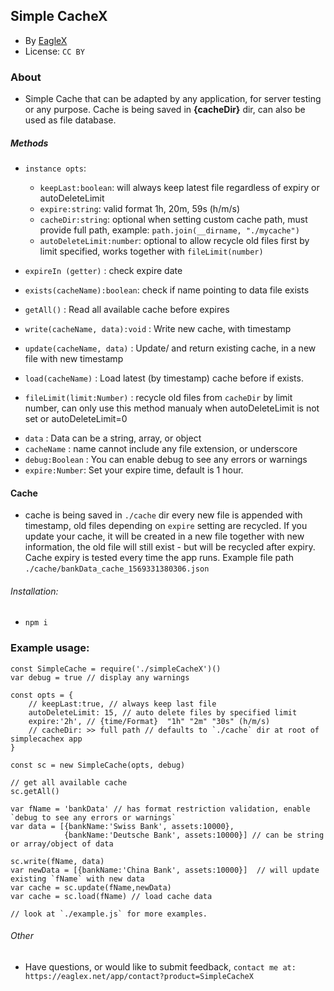 ## Simple CacheX
* By [EagleX](http://eaglex.net) 
* License: `CC BY` 

### About
* Simple Cache that can be adapted by any application, for server testing or any purpose. Cache is being saved in __{cacheDir}__ dir, can also be used as file database.

##### Methods
* `instance opts`:
   - `keepLast:boolean`: will always keep latest file regardless of expiry or autoDeleteLimit
   - `expire:string`: valid format 1h, 20m, 59s (h/m/s)
   - `cacheDir:string`: optional when setting custom cache path, must provide full path, example: `path.join(__dirname, "./mycache")`
   -  `autoDeleteLimit:number`: optional to allow recycle old files first by limit specified, works together with `fileLimit(number)`

* `expireIn (getter)` : check expire date
* `exists(cacheName):boolean`: check if name pointing to data file exists
* `getAll()` : Read all available cache before expires
* `write(cacheName, data):void` : Write new cache, with timestamp 
* `update(cacheName, data)` : Update/ and return existing cache, in a new file with new timestamp
* `load(cacheName)` : Load latest (by timestamp) cache before if exists.
* `fileLimit(limit:Number)` : recycle old files from `cacheDir` by limit number, can only use this method manualy when autoDeleteLimit is not set or autoDeleteLimit=0
- `data` : Data can be a string, array, or object
- `cacheName` : name cannot include any file extension, or underscore
- `debug:Boolean` : You can enable debug to see any errors or warnings
- `expire:Number`: Set your expire time, default is 1 hour.

#### Cache
* cache is being saved in `./cache` dir every new file is appended with timestamp, old files depending on `expire` setting are recycled. If you update your cache, it will be created in a new file together with new information, the old file will still exist - but will be recycled after expiry. Cache expiry is tested every time the app runs. Example file path `./cache/bankData_cache_1569331380306.json`


###### Installation:
* `npm i`


### Example usage:
```
const SimpleCache = require('./simpleCacheX')()
var debug = true // display any warnings

const opts = {
    // keepLast:true, // always keep last file
    autoDeleteLimit: 15, // auto delete files by specified limit
    expire:'2h', // {time/Format}  "1h" "2m" "30s" (h/m/s)
    // cacheDir: >> full path // defaults to `./cache` dir at root of simplecachex app
}

const sc = new SimpleCache(opts, debug)

// get all available cache 
sc.getAll()

var fName = 'bankData' // has format restriction validation, enable `debug to see any errors or warnings`
var data = [{bankName:'Swiss Bank', assets:10000},
            {bankName:'Deutsche Bank', assets:10000}] // can be string or array/object of data

sc.write(fName, data)
var newData = [{bankName:'China Bank', assets:10000}]  // will update existing `fName` with new data
var cache = sc.update(fName,newData)
var cache = sc.load(fName) // load cache data

// look at `./example.js` for more examples. 

```

###### Other
* Have questions, or would like to submit feedback, `contact me at: https://eaglex.net/app/contact?product=SimpleCacheX`